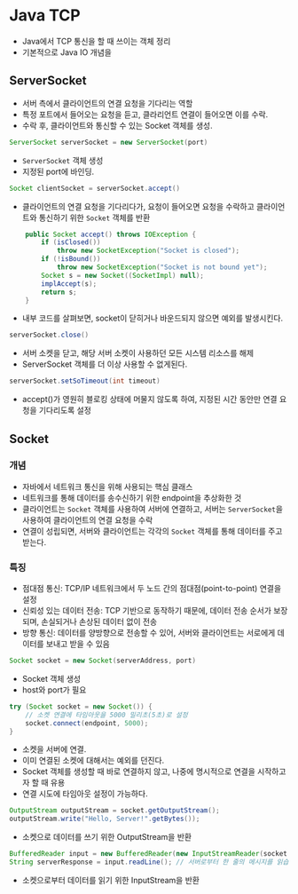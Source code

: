 # Java TCP

- Java에서 TCP 통신을 할 때 쓰이는 객체 정리
- 기본적으로 Java IO 개념을 

## ServerSocket
- 서버 측에서 클라이언트의 연결 요청을 기다리는 역할
- 특정 포트에서 들어오는 요청을 듣고, 클라리언트 연결이 들어오면 이를 수락.
- 수락 후, 클라이언트와 통신할 수 있는 Socket 객체를 생성.

```java
ServerSocket serverSocket = new ServerSocket(port)
```
- `ServerSocket` 객체 생성
- 지정된 port에 바인딩.

```java
Socket clientSocket = serverSocket.accept()
```
- 클라이언트의 연결 요청을 기다리다가, 요청이 들어오면 요청을 수락하고 클라이언트와 통신하기 위한 `Socket` 객체를 반환


```java
    public Socket accept() throws IOException {
        if (isClosed())
            throw new SocketException("Socket is closed");
        if (!isBound())
            throw new SocketException("Socket is not bound yet");
        Socket s = new Socket((SocketImpl) null);
        implAccept(s);
        return s;
    }
```
- 내부 코드를 살펴보면, socket이 닫히거나 바운드되지 않으면 예외를 발생시킨다.


```java
serverSocket.close()
```
- 서버 소켓을 닫고, 해당 서버 소켓이 사용하던 모든 시스템 리소스를 해제
- ServerSocket 객체를 더 이상 사용할 수 없게된다.

```java
serverSocket.setSoTimeout(int timeout)
```
- accept()가 영원히 블로킹 상태에 머물지 않도록 하여, 지정된 시간 동안만 연결 요청을 기다리도록 설정


## Socket
### 개념
-  자바에서 네트워크 통신을 위해 사용되는 핵심 클래스
-  네트워크를 통해 데이터를 송수신하기 위한 endpoint을 추상화한 것
-  클라이언트는 `Socket` 객체를 사용하여 서버에 연결하고, 서버는 `ServerSocket`을 사용하여 클라이언트의 연결 요청을 수락
-  연결이 성립되면, 서버와 클라이언트는 각각의 `Socket` 객체를 통해 데이터를 주고받는다.
  
### 특징
- 점대점 통신: TCP/IP 네트워크에서 두 노드 간의 점대점(point-to-point) 연결을 설정
- 신뢰성 있는 데이터 전송: TCP 기반으로 동작하기 때문에, 데이터 전송 순서가 보장되며, 손실되거나 손상된 데이터 없이 전송
- 방향 통신: 데이터를 양방향으로 전송할 수 있어, 서버와 클라이언트는 서로에게 데이터를 보내고 받을 수 있음
  
```java
Socket socket = new Socket(serverAddress, port)
```
- Socket 객체 생성
- host와 port가 필요

```java
try (Socket socket = new Socket()) {
    // 소켓 연결에 타임아웃을 5000 밀리초(5초)로 설정
    socket.connect(endpoint, 5000);
}
```
- 소켓을 서버에 연결. 
- 이미 연결된 소켓에 대해서는 예외를 던진다.
- Socket 객체를 생성할 때 바로 연결하지 않고, 나중에 명시적으로 연결을 시작하고자 할 때 유용
- 연결 시도에 타임아웃 설정이 가능하다.

```java
OutputStream outputStream = socket.getOutputStream();
outputStream.write("Hello, Server!".getBytes());
```
- 소켓으로 데이터를 쓰기 위한 OutputStream을 반환

```java
BufferedReader input = new BufferedReader(new InputStreamReader(socket.getInputStream()));
String serverResponse = input.readLine(); // 서버로부터 한 줄의 메시지를 읽습니다.
```
- 소켓으로부터 데이터를 읽기 위한 InputStream을 반환